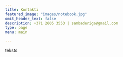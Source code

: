 ```yaml
---
title: Kontakti
featured_image: "images/notebook.jpg"
omit_header_text: false
description: +371 2605 3553 | sambaderiga@gmail.com
type: page
menu: main

---
```


teksts

